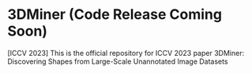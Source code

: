 # 3DMiner (Code Release Coming Soon)
[ICCV 2023] This is the official repository for ICCV 2023 paper 3DMiner: Discovering Shapes from Large-Scale Unannotated Image Datasets
